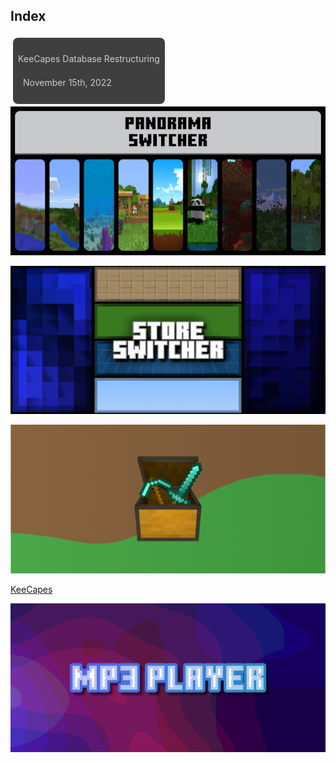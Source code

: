 ## Index
<div class="home-content-container"><a class="home-content-container" style="border-radius:8px;background: #222d;padding:8px;color:#ccc;display:inline-block;margin:4px;line-height: 24px;text-decoration: none;" href="./updates/keecapes-database-restructuring-nov1522"><p class="dreamsdb infotitle">KeeCapes Database Restructuring</p><p class="dreamsdb infostats" style="margin-left:8px">November 15th, 2022</p></a></div><div class="home-content-container"><a class="home-content-image" href="./panorama-switcher"><img src="./panorama-switcher/latest/upload/panorama-switcher_1.png" onerror="this.src='/assets/images/featuredimage.png';this.nextSibling.textContent='PanoramaSwitcher';this.nextSibling.style=''" alt="Panorama Switcher"><p style="background:transparent"></p></a><a class="home-content-image" href="./store-switcher"><img src="./store-switcher/latest/upload/store-switcher_1.png" onerror="this.src='/assets/images/featuredimage.png';this.nextSibling.textContent='StoreSwitcher';this.nextSibling.style=''" alt="Store Switcher"><p style="background:transparent"></p></a><a class="home-content-image" href="./keecapes"><img src="./keecapes/latest/upload/keecapes_1.png" onerror="this.src='/assets/images/featuredimage.png'" alt="Kee Capes"><p>KeeCapes</p></a><a class="home-content-image" href="./mp3-player"><img src="./mp3-player/upload/mp3-player_1.png" onerror="this.src='/assets/images/featuredimage.png';this.nextSibling.textContent='MP3 Player';this.nextSibling.style=''" alt="MP3 Player"><p style="background:transparent"></p></a></div>
